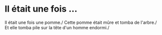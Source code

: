 # Il était une fois ...
Il était une fois une pomme./
Cette pomme était mûre et tomba de l'arbre./
Et elle tomba pile sur la tête d'un homme endormi./
